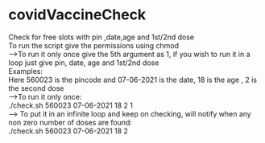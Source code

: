 # covidVaccineCheck
Check for free slots with pin ,date,age and 1st/2nd dose <br/>
To run the script give the permissions using chmod <br/>
-->To run it only once give the 5th argument as 1, if you wish to run it in a loop just give pin, date, age and 1st/2nd dose<br/>
Examples: <br/>
Here 560023 is the pincode and 07-06-2021 is the date, 18 is the age , 2 is the second dose <br/>
-->To run it only once: <br/>
./check.sh 560023 07-06-2021 18 2 1 <br/>
--> To put it in an infinite loop and keep on checking, will notify when any non zero number of doses are found: <br/>
./check.sh 560023 07-06-2021 18 2

